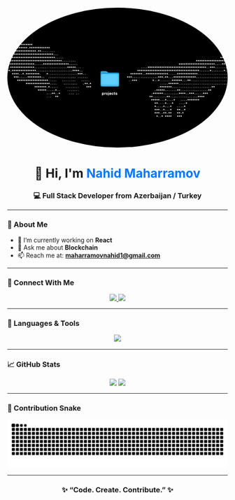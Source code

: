 <p align="center">
  <img src="https://raw.githubusercontent.com/nahidmaharramov/nahidmaharramov/364141ae6802e476e54ff0d6c21f979afbe9cb66/IMG_1788.JPG" 
       style="width:100%; max-width:750px; height:320px; object-fit:cover; border-radius:50%;" />
</p>

<h1 align="center">👋 Hi, I'm <span style="color:#0078ff;">Nahid Maharramov</span></h1>
<h3 align="center">💻 Full Stack Developer from Azerbaijan / Turkey</h3>

---

### 🚀 About Me
- 🔭 I’m currently working on **React**
- 💬 Ask me about **Blockchain**
- 📫 Reach me at: **maharramovnahid1@gmail.com**

---

### 🤝 Connect With Me
<p align="center">
  <a href="https://linkedin.com/in/nahid-maharramov-91b98b377" target="_blank">
    <img src="https://img.shields.io/badge/LinkedIn-0A66C2?style=for-the-badge&logo=linkedin&logoColor=white"/>
  </a>
  <a href="https://instagram.com/nahidmaharramov" target="_blank">
    <img src="https://img.shields.io/badge/Instagram-E4405F?style=for-the-badge&logo=instagram&logoColor=white"/>
  </a>
</p>

---

### 🧠 Languages & Tools
<p align="center">
  <img src="https://skillicons.dev/icons?i=html,css,bootstrap,tailwind,js,ts,react,redux,nodejs,mongodb,git,postman,sass" />
</p>

---

### 📈 GitHub Stats
<p align="center">
  <img src="https://github-readme-stats.vercel.app/api?username=nahidmaharramov&show_icons=true&theme=tokyonight&hide_border=true" height="180"/>
  <img src="https://github-readme-stats.vercel.app/api/top-langs/?username=nahidmaharramov&layout=compact&theme=tokyonight&hide_border=true" height="180"/>
</p>

---

### 🐍 Contribution Snake
<p align="center">
  <img src="https://github.com/nahidmaharramov/nahidmaharramov/blob/output/github-contribution-grid-snake.svg" alt="snake animation" />
</p>

---

<h3 align="center">✨ “Code. Create. Contribute.” ✨</h3>
